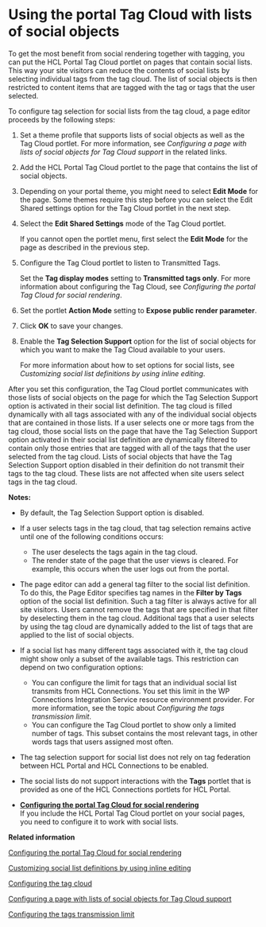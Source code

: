 # Using the portal Tag Cloud with lists of social objects

To get the most benefit from social rendering together with tagging, you can put the HCL Portal Tag Cloud portlet on pages that contain social lists. This way your site visitors can reduce the contents of social lists by selecting individual tags from the tag cloud. The list of social objects is then restricted to content items that are tagged with the tag or tags that the user selected.

To configure tag selection for social lists from the tag cloud, a page editor proceeds by the following steps:

1.  Set a theme profile that supports lists of social objects as well as the Tag Cloud portlet. For more information, see *Configuring a page with lists of social objects for Tag Cloud support* in the related links.

2.  Add the HCL Portal Tag Cloud portlet to the page that contains the list of social objects.

3.  Depending on your portal theme, you might need to select **Edit Mode** for the page. Some themes require this step before you can select the Edit Shared settings option for the Tag Cloud portlet in the next step.

4.  Select the **Edit Shared Settings** mode of the Tag Cloud portlet.

    If you cannot open the portlet menu, first select the **Edit Mode** for the page as described in the previous step.

5.  Configure the Tag Cloud portlet to listen to Transmitted Tags.

    Set the **Tag display modes** setting to **Transmitted tags only**. For more information about configuring the Tag Cloud, see *Configuring the portal Tag Cloud for social rendering*.

6.  Set the portlet **Action Mode** setting to **Expose public render parameter**.

7.  Click **OK** to save your changes.

8.  Enable the **Tag Selection Support** option for the list of social objects for which you want to make the Tag Cloud available to your users.

    For more information about how to set options for social lists, see *Customizing social list definitions by using inline editing*.


After you set this configuration, the Tag Cloud portlet communicates with those lists of social objects on the page for which the Tag Selection Support option is activated in their social list definition. The tag cloud is filled dynamically with all tags associated with any of the individual social objects that are contained in those lists. If a user selects one or more tags from the tag cloud, those social lists on the page that have the Tag Selection Support option activated in their social list definition are dynamically filtered to contain only those entries that are tagged with all of the tags that the user selected from the tag cloud. Lists of social objects that have the Tag Selection Support option disabled in their definition do not transmit their tags to the tag cloud. These lists are not affected when site users select tags in the tag cloud.

**Notes:**

-   By default, the Tag Selection Support option is disabled.
-   If a user selects tags in the tag cloud, that tag selection remains active until one of the following conditions occurs:
    -   The user deselects the tags again in the tag cloud.
    -   The render state of the page that the user views is cleared. For example, this occurs when the user logs out from the portal.
-   The page editor can add a general tag filter to the social list definition. To do this, the Page Editor specifies tag names in the **Filter by Tags** option of the social list definition. Such a tag filter is always active for all site visitors. Users cannot remove the tags that are specified in that filter by deselecting them in the tag cloud. Additional tags that a user selects by using the tag cloud are dynamically added to the list of tags that are applied to the list of social objects.
-   If a social list has many different tags associated with it, the tag cloud might show only a subset of the available tags. This restriction can depend on two configuration options:
    -   You can configure the limit for tags that an individual social list transmits from HCL Connections. You set this limit in the WP Connections Integration Service resource environment provider. For more information, see the topic about *Configuring the tags transmission limit*.
    -   You can configure the Tag Cloud portlet to show only a limited number of tags. This subset contains the most relevant tags, in other words tags that users assigned most often.
-   The tag selection support for social list does not rely on tag federation between HCL Portal and HCL Connections to be enabled.
-   The social lists do not support interactions with the **Tags** portlet that is provided as one of the HCL Connections portlets for HCL Portal.

-   **[Configuring the portal Tag Cloud for social rendering](../social/soc_rendr_cfg_tag_cloud.md)**  
If you include the HCL Portal Tag Cloud portlet on your social pages, you need to configure it to work with social lists.


**Related information**  


[Configuring the portal Tag Cloud for social rendering](../social/soc_rendr_cfg_tag_cloud.md)

[Customizing social list definitions by using inline editing](../social/soc_rendr_cust_socl_list.md)

[Configuring the tag cloud](https://help.hcltechsw.com/digital-experience/8.5/panel_help/tag_cloud_cfg.html)

[Configuring a page with lists of social objects for Tag Cloud support](../social/config_page_social_objects_tag_cloud.md)

[Configuring the tags transmission limit](../social/soc_rendr_cfg_tag_limit.md)

